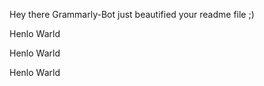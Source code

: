 Hey there Grammarly-Bot just beautified your readme file ;) 

Henlo Warld

Henlo Warld

Henlo Warld

